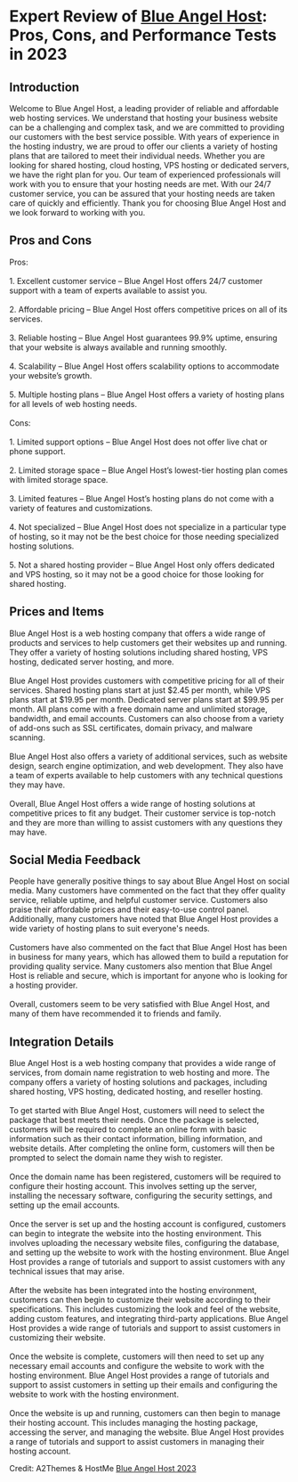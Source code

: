 <h1>Expert Review of <a href="https://a2themes.com/blue-angel-host-reviews">Blue Angel Host</a>: Pros, Cons, and Performance Tests in 2023</h1>
<h2>Introduction</h2>
Welcome to Blue Angel Host, a leading provider of reliable and affordable web hosting services. We understand that hosting your business website can be a challenging and complex task, and we are committed to providing our customers with the best service possible. With years of experience in the hosting industry, we are proud to offer our clients a variety of hosting plans that are tailored to meet their individual needs. Whether you are looking for shared hosting, cloud hosting, VPS hosting or dedicated servers, we have the right plan for you. Our team of experienced professionals will work with you to ensure that your hosting needs are met. With our 24/7 customer service, you can be assured that your hosting needs are taken care of quickly and efficiently. Thank you for choosing Blue Angel Host and we look forward to working with you.
<h2>Pros and Cons</h2>
Pros:<br><br>1. Excellent customer service – Blue Angel Host offers 24/7 customer support with a team of experts available to assist you.<br><br>2. Affordable pricing – Blue Angel Host offers competitive prices on all of its services.<br><br>3. Reliable hosting – Blue Angel Host guarantees 99.9% uptime, ensuring that your website is always available and running smoothly.<br><br>4. Scalability – Blue Angel Host offers scalability options to accommodate your website’s growth.<br><br>5. Multiple hosting plans – Blue Angel Host offers a variety of hosting plans for all levels of web hosting needs.<br><br>Cons:<br><br>1. Limited support options – Blue Angel Host does not offer live chat or phone support.<br><br>2. Limited storage space – Blue Angel Host’s lowest-tier hosting plan comes with limited storage space.<br><br>3. Limited features – Blue Angel Host’s hosting plans do not come with a variety of features and customizations.<br><br>4. Not specialized – Blue Angel Host does not specialize in a particular type of hosting, so it may not be the best choice for those needing specialized hosting solutions.<br><br>5. Not a shared hosting provider – Blue Angel Host only offers dedicated and VPS hosting, so it may not be a good choice for those looking for shared hosting.
<h2>Prices and Items</h2>
Blue Angel Host is a web hosting company that offers a wide range of products and services to help customers get their websites up and running. They offer a variety of hosting solutions including shared hosting, VPS hosting, dedicated server hosting, and more.<br><br>Blue Angel Host provides customers with competitive pricing for all of their services. Shared hosting plans start at just $2.45 per month, while VPS plans start at $19.95 per month. Dedicated server plans start at $99.95 per month. All plans come with a free domain name and unlimited storage, bandwidth, and email accounts. Customers can also choose from a variety of add-ons such as SSL certificates, domain privacy, and malware scanning. <br><br>Blue Angel Host also offers a variety of additional services, such as website design, search engine optimization, and web development. They also have a team of experts available to help customers with any technical questions they may have. <br><br>Overall, Blue Angel Host offers a wide range of hosting solutions at competitive prices to fit any budget. Their customer service is top-notch and they are more than willing to assist customers with any questions they may have.
<h2>Social Media Feedback</h2>
People have generally positive things to say about Blue Angel Host on social media. Many customers have commented on the fact that they offer quality service, reliable uptime, and helpful customer service. Customers also praise their affordable prices and their easy-to-use control panel. Additionally, many customers have noted that Blue Angel Host provides a wide variety of hosting plans to suit everyone's needs.<br><br>Customers have also commented on the fact that Blue Angel Host has been in business for many years, which has allowed them to build a reputation for providing quality service. Many customers also mention that Blue Angel Host is reliable and secure, which is important for anyone who is looking for a hosting provider.<br><br>Overall, customers seem to be very satisfied with Blue Angel Host, and many of them have recommended it to friends and family.
<h2>Integration Details</h2>
Blue Angel Host is a web hosting company that provides a wide range of services, from domain name registration to web hosting and more. The company offers a variety of hosting solutions and packages, including shared hosting, VPS hosting, dedicated hosting, and reseller hosting.<br><br>To get started with Blue Angel Host, customers will need to select the package that best meets their needs. Once the package is selected, customers will be required to complete an online form with basic information such as their contact information, billing information, and website details. After completing the online form, customers will then be prompted to select the domain name they wish to register.<br><br>Once the domain name has been registered, customers will be required to configure their hosting account. This involves setting up the server, installing the necessary software, configuring the security settings, and setting up the email accounts.<br><br>Once the server is set up and the hosting account is configured, customers can begin to integrate the website into the hosting environment. This involves uploading the necessary website files, configuring the database, and setting up the website to work with the hosting environment. Blue Angel Host provides a range of tutorials and support to assist customers with any technical issues that may arise.<br><br>After the website has been integrated into the hosting environment, customers can then begin to customize their website according to their specifications. This includes customizing the look and feel of the website, adding custom features, and integrating third-party applications. Blue Angel Host provides a wide range of tutorials and support to assist customers in customizing their website.<br><br>Once the website is complete, customers will then need to set up any necessary email accounts and configure the website to work with the hosting environment. Blue Angel Host provides a range of tutorials and support to assist customers in setting up their emails and configuring the website to work with the hosting environment.<br><br>Once the website is up and running, customers can then begin to manage their hosting account. This includes managing the hosting package, accessing the server, and managing the website. Blue Angel Host provides a range of tutorials and support to assist customers in managing their hosting account.
<p>Credit: A2Themes & HostMe <a href="https://a2themes.com/blue-angel-host-reviews">Blue Angel Host 2023</a></p>